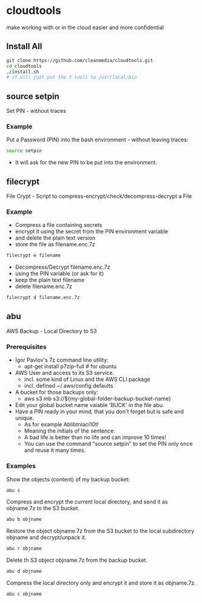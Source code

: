 # cloudtools
make working with or in the cloud easier and more confidential

## Install All
```bash
git clone https://github.com/cleanmedia/cloudtools.git
cd cloudtools
./install.sh
# it will just put the 3 tools to /usr/local/bin
```

## source setpin
Set PIN - without traces

### Example

Put a Password (PIN) into the bash environment - without leaving traces:
```bash
source setpin
```

* It will ask for the new PIN to be put into the environment.


## filecrypt
File Crypt - Script to compress-encrypt/check/decompress-decrypt a File

### Example

* Compress a file containing secrets
* encrypt it using the secret from the PIN environment variable
* and delete the plain text version
* store the file as filename.enc.7z

```bash
filecrypt e filename
```

* Decompress/Decrypt filename.enc.7z
* using the PIN variable (or ask for it)
* keep the plain text filename
* delete filename.enc.7z

```bash
filecrypt d filename.enc.7z
```


## abu
AWS Backup - Local Directory to S3

### Prerequisites

* Igor Pavlov's 7z command line utility:
   * apt-get install p7zip-full # for ubuntu
* AWS User and access to its S3 service.
   * incl. some kind of Linux and the AWS CLI package
   * incl. defined ~/.aws/config defaults
* A bucket for those backups only:
   * aws s3 mb s3://${my-global-folder-backup-bucket-name}
* Edit your global bucket name vaiable 'BUCK' in the file abu.
* Have a PIN ready in your mind, that you don't forget but is safe and unique.
   * As for example Ablibtnlaci10t!
   * Meaning the initials of the sentence:
   * A bad life is better than no life and can improve 10 times!
   * You can use the command "source setpin" to set the PIN only once and reuse it many times.

### Examples

Show the objects (content) of my backup bucket:
```bash
abu s
```

Compress and encrypt the current local directory, and send it as objname.7z to the S3 bucket.
```bash
abu b objname
```

Restore the object objname.7z from the S3 bucket to the local subdirectory objname and decrypt/unpack it.
```bash
abu r objname
```

Delete th S3 object objname.7z from the backup bucket.
```bash
abu d objname
```

Compress the local directory only and encrypt it and store it as objname.7z.
```bash
abu c objname
```


